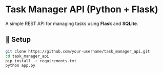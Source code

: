 # Task Manager API (Python + Flask)

A simple REST API for managing tasks using **Flask** and **SQLite**.

## 🚀 Setup
```bash
git clone https://github.com/your-username/task_manager_api.git
cd task_manager_api
pip install -r requirements.txt
python app.py
